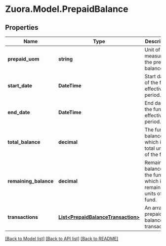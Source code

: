 
# Zuora.Model.PrepaidBalance

## Properties

Name | Type | Description | Notes
------------ | ------------- | ------------- | -------------
**prepaid_uom** | **string** | Unit of measure for the prepaid balance. | [optional] 
**start_date** | **DateTime** | Start date of the fund effective period. | [optional] 
**end_date** | **DateTime** | End date of the fund effective period. | [optional] 
**total_balance** | **decimal** | The funded balance, which is the total units of the fund.  | [optional] 
**remaining_balance** | **decimal** | Remaining balance on the fund, which is the remaining units of the fund.  | [optional] 
**transactions** | [**List&lt;PrepaidBalanceTransaction&gt;**](PrepaidBalanceTransaction.md) | An array of prepaid balance transactions | [optional] [readonly] 

[[Back to Model list]](../README.md#documentation-for-models)
[[Back to API list]](../README.md#documentation-for-api-endpoints)
[[Back to README]](../README.md)

